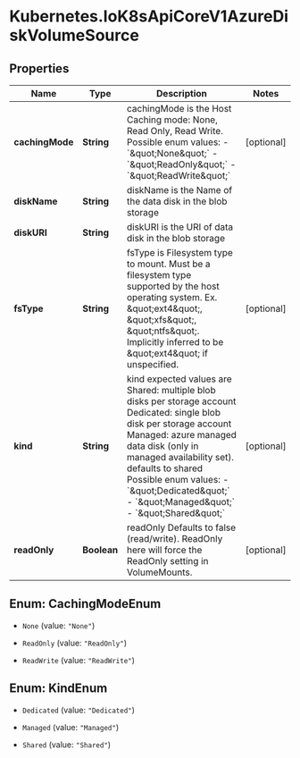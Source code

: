 # Kubernetes.IoK8sApiCoreV1AzureDiskVolumeSource

## Properties

Name | Type | Description | Notes
------------ | ------------- | ------------- | -------------
**cachingMode** | **String** | cachingMode is the Host Caching mode: None, Read Only, Read Write.  Possible enum values:  - &#x60;\&quot;None\&quot;&#x60;  - &#x60;\&quot;ReadOnly\&quot;&#x60;  - &#x60;\&quot;ReadWrite\&quot;&#x60; | [optional] 
**diskName** | **String** | diskName is the Name of the data disk in the blob storage | 
**diskURI** | **String** | diskURI is the URI of data disk in the blob storage | 
**fsType** | **String** | fsType is Filesystem type to mount. Must be a filesystem type supported by the host operating system. Ex. \&quot;ext4\&quot;, \&quot;xfs\&quot;, \&quot;ntfs\&quot;. Implicitly inferred to be \&quot;ext4\&quot; if unspecified. | [optional] 
**kind** | **String** | kind expected values are Shared: multiple blob disks per storage account  Dedicated: single blob disk per storage account  Managed: azure managed data disk (only in managed availability set). defaults to shared  Possible enum values:  - &#x60;\&quot;Dedicated\&quot;&#x60;  - &#x60;\&quot;Managed\&quot;&#x60;  - &#x60;\&quot;Shared\&quot;&#x60; | [optional] 
**readOnly** | **Boolean** | readOnly Defaults to false (read/write). ReadOnly here will force the ReadOnly setting in VolumeMounts. | [optional] 



## Enum: CachingModeEnum


* `None` (value: `"None"`)

* `ReadOnly` (value: `"ReadOnly"`)

* `ReadWrite` (value: `"ReadWrite"`)





## Enum: KindEnum


* `Dedicated` (value: `"Dedicated"`)

* `Managed` (value: `"Managed"`)

* `Shared` (value: `"Shared"`)




